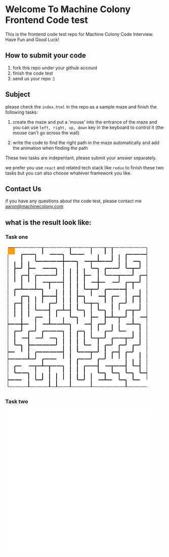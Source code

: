 # Welcome To Machine Colony Frontend Code test
This is the frontend code test repo for Machine Colony Code Interview. Have Fun and Good Luck!

## How to submit your code
1. fork this repo under your github account
2. finish the code test
3. send us your repo :)

## Subject
please check the `index.html` in the repo as a sample maze and finish the following tasks:

1. create the maze and put a 'mouse' into the entrance of the maze and you can use `left, right, up, down` key in the keyboard to control it (the mouse can't go across the wall)

2. write the code to find the right path in the maze automatically and add the animation when finding the path

These two tasks are indepentant, please submit your answer separately.

we prefer you use `react` and related tech stack like `redux` to finish these two tasks but you can also choose whatever framework you like.


## Contact Us
if you have any questions about the code test, please contact me aaron@machinecolony.com

## what is the result look like:
### Task one
![Task One](./task1.gif)

### Task two
![Task two](./task2.gif)
